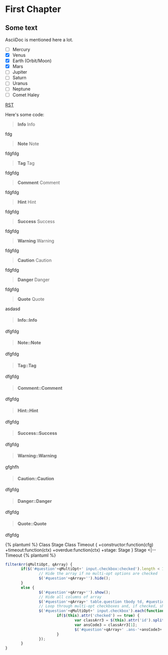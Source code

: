 # First Chapter

## Some text

AsciiDoc is mentioned here a lot.

- [ ] Mercury
- [x] Venus
- [x] Earth (Orbit/Moon)
- [x] Mars
- [ ] Jupiter
- [ ] Saturn
- [ ] Uranus
- [ ] Neptune
- [ ] Comet Haley

[RST](sdk.rst)

Here's some code:

> **Info** Info

fdg

> **Note** Note

fdgfdg

> **Tag** Tag

fdgfdg
 
> **Comment** Comment

fdgfdg

> **Hint** Hint

fdgfdg

> **Success** Success
 
fdgfdg

> **Warning** Warning

fdgfdg

> **Caution** Caution

fdgfdg

> **Danger** Danger

fdgfdg

> **Quote** Quote

asdasd


> #### Info::Info

dfgfdg

> #### Note::Note

dfgfdg

> #### Tag::Tag

dfgfdg

> #### Comment::Comment

dfgfdg

> #### Hint::Hint

dfgfdg

> #### Success::Success

dfgfdg

> #### Warning::Warning
gfghfh


> #### Caution::Caution

dfgfdg

> #### Danger::Danger

dfgfdg

> #### Quote::Quote

dfgfdg

{% plantuml %}
    Class Stage
    Class Timeout {
        +constructor:function(cfg)
        +timeout:function(ctx)
        +overdue:function(ctx)
        +stage: Stage
    }
     Stage <|-- Timeout
{% plantuml %}


```JavaScript
filterArr(qMultiOpt, qArray) {
       if($('#question'+qMultiOpt+' input.checkbox:checked').length < 1) {
               // Hide the array if no multi-opt options are checked
               $('#question'+qArray+'').hide();
       }
       else {
               $('#question'+qArray+'').show();
               // Hide all columns of array
               $('#question'+qArray+' table.question tbody td, #question'+qArray+' table.question thead th').show();
               // Loop through multi-opt checkboxes and, if checked, show corresponding column of array
               $('#question'+qMultiOpt+' input.checkbox').each(function(i){
                       if($(this).attr('checked') == true) {
                               var classArr3 = $(this).attr('id').split('X'+qMultiOpt);
                               var ansCode3 = classArr3[1];
                               $('#question'+qArray+' .ans-'+ansCode3+'').hide();
                       }
               });
       }
}
```
